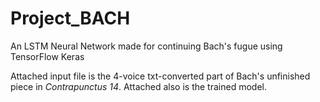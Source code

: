 # Project_BACH
An LSTM Neural Network made for continuing Bach's fugue using TensorFlow Keras

Attached input file is the 4-voice txt-converted part of Bach's unfinished piece in _Contrapunctus 14_.
Attached also is the trained model.
